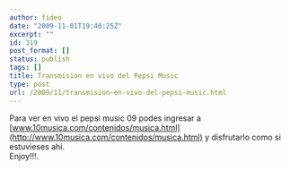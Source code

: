 ```yaml
---
author: fideo
date: "2009-11-01T19:40:25Z"
excerpt: ""
id: 319
post_format: []
status: publish
tags: []
title: Transmisión en vivo del Pepsi Music
type: post
url: /2009/11/transmision-en-vivo-del-pepsi-music.html
---
```

Para ver en vivo el pepsi music 09 podes ingresar a  
[www.10musica.com/contenidos/musica.html](http://www.10musica.com/contenidos/musica.html) y disfrutarlo como si estuvieses ahí.  
Enjoy!!!.

